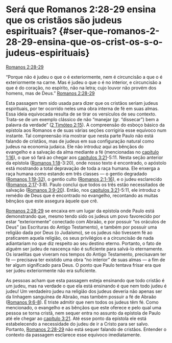 # Será que Romanos 2:28-29 ensina que os cristãos são judeus espirituais? {#ser-que-romanos-2-28-29-ensina-que-os-crist-os-s-o-judeus-espirituais}

[Romanos 2:28-29](http://bibliaonline.com.br/acf/rm/2/28-29)

“Porque não é judeu o que o é exteriormente, nem é circuncisão a que o é exteriormente na carne. Mas é judeu o que o é no interior, e circuncisão a que é do coração, no espírito, não na letra; cujo louvor não provém dos homens, mas de Deus.” [Romanos 2:28-29](http://bibliaonline.com.br/acf/rm/2/28-29)

Esta passagem tem sido usada para dizer que os cristãos seriam judeus espirituais, por ter ocorrido neles uma obra interna de fé em suas almas. Essa ideia equivocada resulta de se tirar os versículos de seu contexto. Trata-se de um exemplo clássico de não “manejar (gr. “dissecar”) bem a palavra da verdade” ([2 Timóteo 2:15](http://bibliaonline.com.br/acf/2tm/2/15)). A compreensão do esboço básico da epístola aos Romanos e de suas várias seções corrigiria esse equívoco num instante. Tal compreensão iria mostrar que nesta parte Paulo não está falando de cristãos, mas de judeus em sua configuração natural como judeus na economia judaica. Ele não introduz aqui as bênçãos do evangelho e a salvação da alma mediante a fé (mencionadas no [capítulo 1:16](http://bibliaonline.com.br/acf/rm/1/16)), o que só fará ao chegar aos [capítulos 3:21](http://bibliaonline.com.br/acf/rm/3/21+)-5:11\. Nesta seção anterior da epístola ([Romanos 1:18](http://bibliaonline.com.br/acf/rm/1/18+)-3:20), onde nosso texto é encontrado, o apóstolo está mostrando a total depravação de toda a raça humana. Ele enxerga a raça humana como estando em três classes — o gentio degradado ([Romanos 1:19-32](http://bibliaonline.com.br/acf/rm/1/19-32)), o gentio culto ([Romanos 2:1-16](http://bibliaonline.com.br/acf/rm/2/1-16)), e o judeu esclarecido ([Romanos 2:17](http://bibliaonline.com.br/acf/rm/2/17+)-3:8). Paulo conclui que todos os três estão necessitados de salvação ([Romanos 3:9-20](http://bibliaonline.com.br/acf/rm/3/9-20)). Então, nos [capítulos 3:21](http://bibliaonline.com.br/acf/rm/3/21+)-5:11, ele introduz o remédio de Deus que é encontrado no evangelho, recontando as muitas bênçãos que este assegura àquele que crê.

[Romanos 2:28-29](http://bibliaonline.com.br/acf/rm/2/28-29) se encaixa em um lugar da epístola onde Paulo está demonstrando que, mesmo tendo sido os judeus um povo favorecido por estar “exteriormente” conectado com Abraão, e por possuir “os oráculos de Deus” (as Escrituras do Antigo Testamento), e também por possuir uma religião dada por Deus (o Judaísmo), se os judeus não tivessem fé ao praticarem aquela religião, os seus privilégios e a circuncisão de nada adiantariam no que diz respeito ao seu destino eterno. Portanto, o fato de alguém ser judeu de nascença não é suficiente para salvá-lo eternamente. Os israelitas que viveram nos tempos do Antigo Testamento, precisavam ter fé — precisava ter existido uma obra “no interior” de suas almas — a fim de ter algum significado para Deus. O ponto que Paulo tentava frisar era que ser judeu exteriormente não era suficiente.

As pessoas acham que esta passagem esteja ensinando que todo cristão é um judeu, mas na verdade o que ela está ensinando é que nem todo judeu é judeu! Um verdadeiro judeu na religião dos judeus deveria não apenas ser da linhagem sanguínea de Abraão, mas também possuir a fé de Abraão ([Romanos 9:6-8](http://bibliaonline.com.br/acf/rm/9/6-8)). É triste admitir que nem todos os judeus têm fé. Como mencionado, o evangelho e as bênçãos que este oferece e pelo qual uma pessoa se torna cristã, nem sequer entra no assunto da epístola de Paulo até ele chegar ao [capítulo 3:21](http://bibliaonline.com.br/acf/rm/3/21). Até esse ponto da epístola ele está estabelecendo a necessidade do judeu de ir a Cristo para ser salvo. Portanto, [Romanos 2:28-29](http://bibliaonline.com.br/acf/rm/2/28-29) não está sequer falando de cristãos. Entender o contexto da passagem esclarece esse equívoco imediatamente.